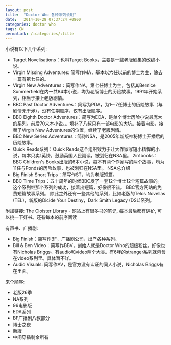 ```yaml
---
layout: post
title:  "Doctor Who 各种系列说明"
date:   2014-10-28 07:37:24 +0800
categories: doctor who
tags: CN
permalink: /:categories/:title
---
```


小说有以下几个系列:

- Target Novelisations：也叫Target Books，主要是一些老版剧集的改编小说。
- Virgin Missing Adventures: 简写作MA，基本以六任以前的博士为主，除去一篇有第七任的。
- Virgin New Adventures：简写作NA，第七任博士为主，包括其Bernice Summerfield在内一共84本小说，均为老版博士的历险故事。1991年开始系列，相当于接上老版剧情。
- BBC Past Doctor Adventures：简写为PDA，为1～7任博士的历险故事（与剧情无干涉），没有任期顺序，仅有出版顺序。
- BBC Eighth Doctor Adventures：简写为EDA，是单个博士历险小说最庞大的系列。前后70来本小说。。填补了八叔只有一部电影的大坑。接着电影，接替了Virgin New Adventures的位置，继续了老版剧情。
- BBC New Series Adventures：简称NSA，是2005年新版神秘博士开播后的历险故事。
- Quick Reads系列：Quick Reads这个组织致力于让大作家写短小精悍的小说，每本只卖1英镑，鼓励英国人民阅读，被划归在NSA里。 
2in1books：BBC Children's Books出版的6本小说，每本有两个作家写的两个故事，均为11任与Ponds的历险故事，也被划归在NSA里。
NSA总介绍
- Big Finish Short Trips：简写作ST，均为老版短篇。
- BBC Time Trips：五十周年的时候BBC发了一套12个博士12个短篇故事的。这个系列继那个系列的成功，接着出短篇，好像很不错。
BBC官方网站的免费短篇故事系列。
除此之外还有一些其他的系列，比如老版的Telos Novellas (TEL)，新版的Dicide Your Destiny，Dark Smith Legacy (DSL)系列。

附加链接: 
The Cloister Library - 网站上有很多书的笔记, 每本最后都有评价, 可以挑一下好书。还有每本的前序阅读

有声书、广播剧:

- Big Finish：简写作BF，广播剧公司，出产各种系列。
- Bill & Ben Video：简写作BBV，创始人就是Doctor Who的超级粉丝。好像也有Nicholas Briggs。有audio和video两个大类。有6胖的stranger系列就包含在video系列里。具体暂不详。
- Audio Visuals: 简写作AV，是官方没有认证的同人小说，Nicholas Briggs有在里面。

来个顺序:

- 老版26季
- NA系列
- 96电影版
- EDA系列
- BF广播剧八叔部分
- 博士之夜
- 新版
- 中间穿插剩余所有